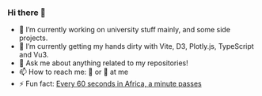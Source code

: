 ### Hi there 👋
- 🔭 I’m currently working on university stuff mainly, and some side projects.
- 🌱 I’m currently getting my hands dirty with Vite, D3, Plotly.js, TypeScript and Vu3.
- 💬 Ask me about anything related to my repositories!
- 📫 How to reach me: 🐥 or 📧 at me
- ⚡ Fun fact: [Every 60 seconds in Africa, a minute passes](https://youtu.be/sPnGC1__Xqg?t=18)
<!--
**mzamayias/mzamayias** is a ✨ _special_ ✨ repository because its `README.md` (this file) appears on your GitHub profile.

Here are some ideas to get you started:
- 👯 I’m looking to collaborate on ...
- 🤔 I’m looking for help with 
- 😄 Pronouns: ...
-->
